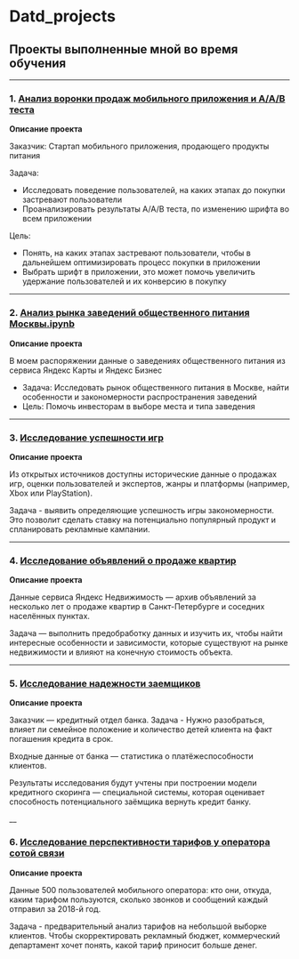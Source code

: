 # Datd_projects
## Проекты выполненные мной во время обучения
___

### 1. [Анализ воронки продаж мобильного приложения и А/А/В теста](https://github.com/egrkch/Data_projects/blob/main/%D0%90%D0%BD%D0%B0%D0%BB%D0%B8%D0%B7%20%D0%B2%D0%BE%D1%80%D0%BE%D0%BD%D0%BA%D0%B8%20%D0%BF%D1%80%D0%BE%D0%B4%D0%B0%D0%B6%20%D0%BC%D0%BE%D0%B1%D0%B8%D0%BB%D1%8C%D0%BD%D0%BE%D0%B3%D0%BE%20%D0%BF%D1%80%D0%B8%D0%BB%D0%BE%D0%B6%D0%B5%D0%BD%D0%B8%D1%8F%20%D0%B8%20%D0%90%D0%90%D0%92%20%D1%82%D0%B5%D1%81%D1%82%D0%B0.ipynb)
**Описание проекта**

Заказчик: Стартап мобильного приложения, продающего продукты питания

Задача: 
- Исследовать поведение пользователей, на каких этапах до покупки застревают пользователи
- Проанализировать результаты А/А/В теста, по изменению шрифта во всем приложении

Цель: 
- Понять, на каких этапах застревают пользователи, чтобы в дальнейшем оптимизировать процесс покупки в приложении
- Выбрать шрифт в приложении, это может помочь увеличить удержание пользователей и их конверсию в покупку
___

### 2. [Анализ рынка заведений общественного питания Москвы.ipynb](https://github.com/egrkch/Data_projects/blob/main/%D0%90%D0%BD%D0%B0%D0%BB%D0%B8%D0%B7%20%D1%80%D1%8B%D0%BD%D0%BA%D0%B0%20%D0%B7%D0%B0%D0%B2%D0%B5%D0%B4%D0%B5%D0%BD%D0%B8%D0%B9%20%D0%BE%D0%B1%D1%89%D0%B5%D1%81%D1%82%D0%B2%D0%B5%D0%BD%D0%BD%D0%BE%D0%B3%D0%BE%20%D0%BF%D0%B8%D1%82%D0%B0%D0%BD%D0%B8%D1%8F%20%D0%9C%D0%BE%D1%81%D0%BA%D0%B2%D1%8B.ipynb)
**Описание проекта**

В моем распоряжении данные о заведениях общественного питания из сервиса Яндекс Карты и Яндекс Бизнес

- Задача: Исследовать рынок общественного питания в Москве, найти особенности и закономерности распространения заведений
- Цель: Помочь инвесторам в выборе места и типа заведения
___

### 3. [Исследование успешности игр](https://github.com/egrkch/Data_projects/blob/main/%D0%98%D1%81%D1%81%D0%BB%D0%B5%D0%B4%D0%BE%D0%B2%D0%B0%D0%BD%D0%B8%D0%B5%20%D1%83%D1%81%D0%BF%D0%B5%D1%88%D0%BD%D0%BE%D1%81%D1%82%D0%B8%20%D0%B8%D0%B3%D1%80.ipynb)
**Описание проекта**

Из открытых источников доступны исторические данные о продажах игр, оценки пользователей и экспертов, жанры и платформы (например, Xbox или PlayStation).

Задача - выявить определяющие успешность игры закономерности. Это позволит сделать ставку на потенциально популярный продукт и спланировать рекламные кампании.
___

### 4. [Исследование объявлений о продаже квартир](https://github.com/egrkch/Data_projects/blob/main/%D0%98%D1%81%D1%81%D0%BB%D0%B5%D0%B4%D0%BE%D0%B2%D0%B0%D0%BD%D0%B8%D0%B5%20%D0%BE%D0%B1%D1%8A%D1%8F%D0%B2%D0%BB%D0%B5%D0%BD%D0%B8%D0%B9%20%D0%BE%20%D0%BF%D1%80%D0%BE%D0%B4%D0%B0%D0%B6%D0%B5%20%D0%BA%D0%B2%D0%B0%D1%80%D1%82%D0%B8%D1%80.ipynb)
**Описание проекта**

Данные сервиса Яндекс Недвижимость — архив объявлений за несколько лет о продаже квартир в Санкт-Петербурге и соседних населённых пунктах.

Задача — выполнить предобработку данных и изучить их, чтобы найти интересные особенности и зависимости, которые существуют на рынке недвижимости и влияют на конечную стоимость объекта.

___

### 5. [Исследование надежности заемщиков](https://github.com/egrkch/Data_projects/blob/main/%D0%98%D1%81%D1%81%D0%BB%D0%B5%D0%B4%D0%BE%D0%B2%D0%B0%D0%BD%D0%B8%D0%B5%20%D0%BD%D0%B0%D0%B4%D0%B5%D0%B6%D0%BD%D0%BE%D1%81%D1%82%D0%B8%20%D0%B7%D0%B0%D0%B5%D0%BC%D1%89%D0%B8%D0%BA%D0%BE%D0%B2.ipynb)
**Описание проекта**

Заказчик — кредитный отдел банка. 
Задача - Нужно разобраться, влияет ли семейное положение и количество детей клиента на факт погашения кредита в срок. 

Входные данные от банка — статистика о платёжеспособности клиентов.

Результаты исследования будут учтены при построении модели кредитного скоринга — специальной системы, которая оценивает способность потенциального заёмщика вернуть кредит банку.

__

### 6. [Исследование перспективности тарифов у оператора сотой связи](https://github.com/egrkch/Data_projects/blob/main/%D0%98%D1%81%D1%81%D0%BB%D0%B5%D0%B4%D0%BE%D0%B2%D0%B0%D0%BD%D0%B8%D0%B5%20%D0%BF%D0%B5%D1%80%D1%81%D0%BF%D0%B5%D0%BA%D1%82%D0%B8%D0%B2%D0%BD%D0%BE%D1%81%D1%82%D0%B8%20%D1%82%D0%B0%D1%80%D0%B8%D1%84%D0%BE%D0%B2%20%D1%83%20%D0%BE%D0%BF%D0%B5%D1%80%D0%B0%D1%82%D0%BE%D1%80%D0%B0%20%D1%81%D0%BE%D1%82%D0%BE%D0%B9%20%D1%81%D0%B2%D1%8F%D0%B7%D0%B8.ipynb)
**Описание проекта**

Данные 500 пользователей мобильного оператора: кто они, откуда, каким тарифом пользуются, сколько звонков и сообщений каждый отправил за 2018-й год.

Задача - предварительный анализ тарифов на небольшой выборке клиентов.  Чтобы скорректировать рекламный бюджет, коммерческий департамент хочет понять, какой тариф приносит больше денег.
